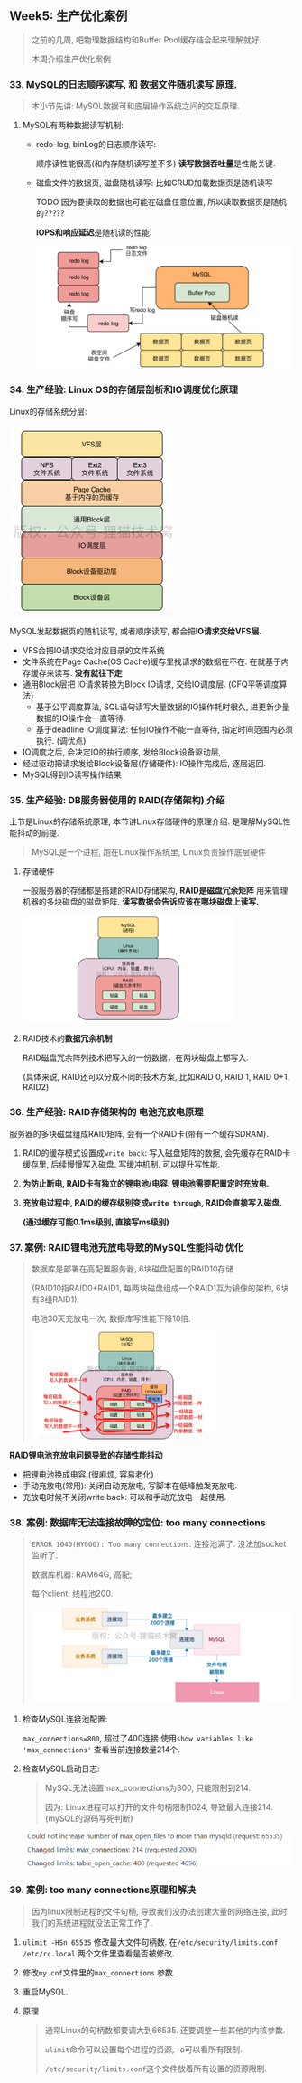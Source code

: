 

## Week5: 生产优化案例

> 之前的几周, 吧物理数据结构和Buffer Pool缓存结合起来理解就好. 
>
> 本周介绍生产优化案例



### 33. MySQL的**日志顺序读写**, 和 **数据文件随机读写** 原理.

> 本小节先讲: MySQL数据可和底层操作系统之间的交互原理. 

1. MySQL有两种数据读写机制:

   - redo-log, binLog的日志顺序读写:

     顺序读性能很高(和内存随机读写差不多) **读写数据吞吐量**是性能关键.

   - 磁盘文件的数据页, 磁盘随机读写: 比如CRUD加载数据页是随机读写

     TODO 因为要读取的数据也可能在磁盘任意位置, 所以读取数据页是随机的?????

     **IOPS和响应延迟**是随机读的性能. 

     <img src="week4-MySQL%E7%89%A9%E7%90%86%E6%95%B0%E6%8D%AE%E6%A8%A1%E5%9E%8B.assets/image-20200910231451876.png" alt="image-20200910231451876" style="zoom:50%;" />

   



### 34. 生产经验: Linux OS的存储层剖析和IO调度优化原理

Linux的存储系统分层: 

<img src="week4-MySQL%E7%89%A9%E7%90%86%E6%95%B0%E6%8D%AE%E6%A8%A1%E5%9E%8B.assets/3907500_1583145173.jpg" alt="3907500_1583145173" style="zoom:50%;" />

MySQL发起数据页的随机读写, 或者顺序读写, 都会把**IO请求交给VFS层.**

- VFS会把IO请求交给对应目录的文件系统
- 文件系统在Page Cache(OS Cache)缓存里找请求的数据在不在. 在就基于内存缓存来读写. **没有就往下走**
- 通用Block层把 IO请求转换为Block IO请求, 交给IO调度层. (CFQ平等调度算法)
  - 基于公平调度算法, SQL语句读写大量数据的IO操作耗时很久, 进更新少量数据的IO操作会一直等待. 
  - 基于deadline IO调度算法: 任何IO操作不能一直等待, 指定时间范围内必须执行. (调优点)
- IO调度之后, 会决定IO的执行顺序, 发给Block设备驱动层, 
- 经过驱动把请求发给Block设备层(存储硬件): IO操作完成后, 逐层返回. 
- MySQL得到IO读写操作结果



### 35. 生产经验: DB服务器使用的 RAID(存储架构) 介绍

上节是Linux的存储系统原理, 本节讲Linux存储硬件的原理介绍. 是理解MySQL性能抖动的前提. 

> MySQL是一个进程, 跑在Linux操作系统里, Linux负责操作底层硬件

1. 存储硬件

   一般服务器的存储都是搭建的RAID存储架构, **RAID是磁盘冗余矩阵** 用来管理机器的多块磁盘的磁盘矩阵. **读写数据会告诉应该在哪块磁盘上读写.**

   <img src="week4-MySQL%E7%89%A9%E7%90%86%E6%95%B0%E6%8D%AE%E6%A8%A1%E5%9E%8B.assets/image-20200910234943526.png" alt="image-20200910234943526" style="zoom:50%;" />

2. RAID技术的**数据冗余机制**

   RAID磁盘冗余阵列技术把写入的一份数据，在两块磁盘上都写入.

   (具体来说, RAID还可以分成不同的技术方案, 比如RAID 0, RAID 1, RAID 0+1, RAID2)



### 36. 生产经验: RAID存储架构的 电池充放电原理

服务器的多块磁盘组成RAID矩阵, 会有一个RAID卡(带有一个缓存SDRAM).

1. RAID的缓存模式设置成`write back`: 写入磁盘矩阵的数据, 会先缓存在RAID卡缓存里, 后续慢慢写入磁盘. 写缓冲机制. 可以提升写性能. 

2. **为防止断电, RAID卡有独立的锂电池/电容. 锂电池需要配置定时充放电.** 

3. **充放电过程中, RAID的缓存级别变成`write through`, RAID会直接写入磁盘.**

   **(通过缓存可能0.1ms级别, 直接写ms级别)**



### 37. 案例: RAID锂电池充放电导致的MySQL性能抖动 优化

> 数据库是部署在高配置服务器, 6块磁盘配置的RAID10存储
>
> (RAID10指RAID0+RAID1, 每两块磁盘组成一个RAID1互为镜像的架构, 6块有3组RAID1)
>
> 电池30天充放电一次, 数据库写性能下降10倍. 
>
> <img src="week4-MySQL%E7%89%A9%E7%90%86%E6%95%B0%E6%8D%AE%E6%A8%A1%E5%9E%8B.assets/image-20200911001250767.png" alt="image-20200911001250767" style="zoom:33%;" />

**RAID锂电池充放电问题导致的存储性能抖动**

- 把锂电池换成电容.(很麻烦, 容易老化)
- 手动充放电(常用): 关闭自动充放电, 写脚本在低峰触发充放电.
- 充放电时候不关闭write back: 可以和手动充放电一起使用. 





### 38. 案例: 数据库无法连接故障的定位: too many connections



> `ERROR 1040(HY000): Too many connections`. 连接池满了. 没法加socket监听了.
>
> 数据库机器: RAM64G, 高配;
>
> 每个client: 线程池200. 
>
> ![image-20200911002346103](week5-%E7%94%9F%E4%BA%A7%E4%BC%98%E5%8C%96%E6%A1%88%E4%BE%8B.assets/image-20200911002346103.png)

1. 检查MySQL连接池配置:

   `max_connections=800`, 超过了400连接.使用`show variables like 'max_connections'` 查看当前连接数量214个.  

2. 检查MySQL启动日志: 

   > MySQL无法设置max_connections为800, 只能限制到214.
   >
   > 因为: Linux进程可以打开的文件句柄限制1024, 导致最大连接214. (mySQL的源码写死判断)

   ![image-20200911002130286](week5-%E7%94%9F%E4%BA%A7%E4%BC%98%E5%8C%96%E6%A1%88%E4%BE%8B.assets/image-20200911002130286.png)





### 39. 案例: too many connections原理和解决

> 因为linux限制进程的文件句柄, 导致我们没办法创建大量的网络连接, 此时我们的系统进程就没法正常工作了.

1. `ulimit -HSn 65535`  修改最大文件句柄数.  在`/etc/security/limits.conf`, `/etc/rc.local` 两个文件里查看是否被修改. 

2. 修改`my.cnf`文件里的`max_connections` 参数. 
3. 重启MySQL.

4. 原理

   > 通常Linux的句柄数都要调大到66535. 还要调整一些其他的内核参数. 
   >
   > `ulimit`命令可以设置每个进程的资源, -a可以看所有限制. 
   >
   > `/etc/security/limits.conf`这个文件放着所有设置的资源限制. 

